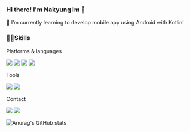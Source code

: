 ### Hi there! I'm Nakyung Im 👋

<!--
**NakyungIm/NakyungIm** is a ✨ _special_ ✨ repository because its `README.md` (this file) appears on your GitHub profile.

Here are some ideas to get you started:

- 🔭 I’m currently working on ...
- 🌱 I’m currently learning ...
- 👯 I’m looking to collaborate on ...
- 🤔 I’m looking for help with ...
- 💬 Ask me about ...
- 📫 How to reach me: ...
- 😄 Pronouns: ...
- ⚡ Fun fact: ...
-->

🌱 I’m currently learning to develop mobile app using Android with Kotlin!


### 💪🏻Skills
Platforms & languages

<img src="https://img.shields.io/badge/Python-3776AB?style=flat-square&logo=Python&logoColor=white"/> <img src="https://img.shields.io/badge/JavaScript-F7DF1E?style=flat-square&logo=JavaScript&logoColor=white"/> <img src="https://img.shields.io/badge/React-61DAFB?style=flat-square&logo=React&logoColor=white"/> <img src="https://img.shields.io/badge/Google Cloud-4285F4?style=flat-square&logo=Google Cloud&logoColor=white"/>

Tools

<img src="https://img.shields.io/badge/Git-F05032?style=flat-square&logo=Git&logoColor=white"/> <img src="https://img.shields.io/badge/Visual Studio Code-007ACC?style=flat-square&logo=Visual Studio Code&logoColor=white"/>

Contact

<a href="https://nakyungim.tistory.com/" target="_blank"><img src="https://img.shields.io/badge/Blog-ff69b4?style=flat-square&logo=Blogger&logoColor=white"/></a> <a href="https://www.linkedin.com/in/nakyung-im-236062210/" target="_blank"><img src="https://img.shields.io/badge/LinkedIn-0A66C2?style=flat-square&logo=LinkedIn&logoColor=white"/></a>


![Anurag's GitHub stats](https://github-readme-stats.vercel.app/api?username=NakyungIm&theme=buefy&show_icons=true)
